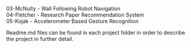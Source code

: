 03-McNulty - Wall Following Robot Navigation  
04-Fletcher - Research Paper Recommendation System  
05-Kojak - Accelerometer Based Gesture Recognition  

Readme.md files can be found in each project folder in order to describe the project in further detail.

